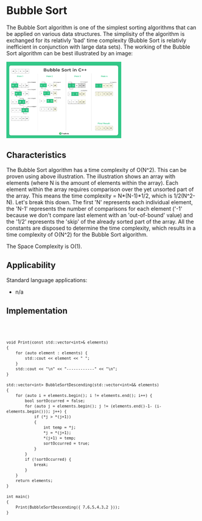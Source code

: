 # Bubble Sort

The Bubble Sort algorithm is one of the simplest sorting algorithms that can be applied on various data structures. The simplisity of the algorithm is exchanged for its relativly 'bad' time complexity (Bubble Sort is relativly inefficient in conjunction with large data sets). The working of the Bubble Sort algorithm can be best illustrated by an image:

<img src=Bubble-Sort.png width=60% height=60%>

## Characteristics

The Bubble Sort algorithm has a time complexity of O(N^2). This can be proven using above illustration. The illustration shows an array with elements (where N is the amount of elements within the array). Each element within the array requires comparison over the yet unsorted part of the array. This means the time complexity = N*(N-1)*1/2, which is 1/2(N^2-N). Let's break this down. The first 'N' represents each individual element, the 'N-1' represents the number of comparisons for each element ('-1' because we don't compare last element with an 'out-of-bound' value) and the '1/2' represents the 'skip' of the already sorted part of the array. All the constants are disposed to determine the time complexity, which results in a time complexity of O(N^2) for the Bubble Sort algorithm.

The Space Complexity is O(1).

## Applicability

Standard language applications:
- n/a

## Implementation
<code>

    void Print(const std::vector<int>& elements)
    {
        for (auto element : elements) {
            std::cout << element << " ";
        }
        std::cout << "\n" << "------------" << "\n";
    }

    std::vector<int> BubbleSortDescending(std::vector<int>&& elements)
    {
        for (auto i = elements.begin(); i != elements.end(); i++) {
            bool sortOccurred = false;
            for (auto j = elements.begin(); j != (elements.end()-1- (i-elements.begin())); j++) {
                if (*j > *(j+1))
                {
                    int temp = *j;
                    *j = *(j+1);
                    *(j+1) = temp;
                    sortOccurred = true;
                }
            }
            if (!sortOccurred) {
                break;
            }
        }
        return elements;
    }

    int main()
    {
        Print(BubbleSortDescending({ 7,6,5,4,3,2 }));
    }

</code>
